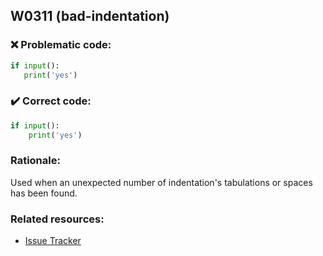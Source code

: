 ## W0311 (bad-indentation)

### :x: Problematic code:

```python
if input():
   print('yes')
```

### :heavy_check_mark: Correct code:

```python
if input():
    print('yes')
```

### Rationale:

Used when an unexpected number of indentation's tabulations or spaces has
been found.

### Related resources:

- [Issue Tracker](https://github.com/PyCQA/pylint/issues?q=is%3Aissue+%22bad-indentation%22+OR+%22W0311%22)
